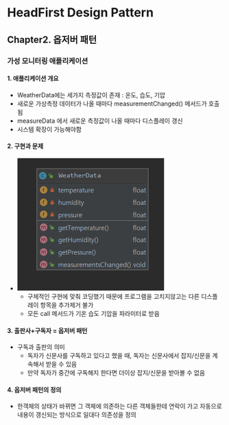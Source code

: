 # HeadFirst Design Pattern

## Chapter2. 옵저버 패턴

### 가성 모니터링 애플리케이션

#### 1. 애플리케이션 개요
* WeatherData에는 세가지 측정값이 존재 : 온도, 습도, 기압
* 새로운 가상측정 데이터가 나올 때마다 measurementChanged() 메서드가 호출됨
* measureData 에서 새로운 측정값이 나올 때마다 디스플레이 갱신
* 시스템 확장이 가능해야함



#### 2. 구현과 문제
* ![구현1](img/weatherData_01.png)
    * 구체적인 구현에 맞춰 코딩했기 때문에 프로그램을 고치지않고는 다른 디스플레이 항목을 추가제거 불가
    * 모든 call 메서드가 기온 습도 기압을 파라미터로 받음

#### 3. 출판사+구독자 = 옵저버 패턴
* 구독과 출판의 의미
    * 독자가 신문사를 구독하고 있다고 했을 때, 독자는 신문사에서 잡지/신문을 계속해서 받을 수 있음
    * 만약 독자가 중간에 구독해지 한다면 더이상 잡지/신문을 받아볼 수 없음


#### 4. 옵저버 패턴의 정의
* 한객체의 상태가 바뀌면 그 객체에 의존하는 다른 객체들한테 연락이 가고 자동으로 내용이 갱신되는 방식으로 일대다 의존성을 정의

